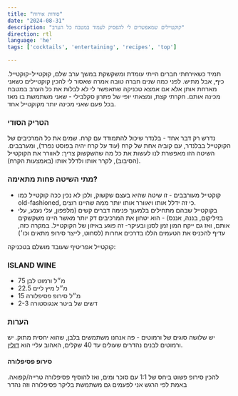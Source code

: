 ```yaml
---
title: "סודות אירוח"
date: "2024-08-31"
description: "קוקטיילים שמאפשרים לי להפסיק לעמוד במטבח כל הערב"
direction: rtl
language: 'he'
tags: ['cocktails', 'entertaining', 'recipes', 'top']

---
```


תמיד כשאירחתי חברים הייתי עומדת ומשקשקת במשך ערב שלם, קוקטייל-קוקטייל. כיף, אבל מתיש. 
לפני כמה שנים חברה טובה אמרה שאסור לי להכין קוקטיילים כשאני מארחת אותן אלא אם אמצא טכניקה שתאפשר לי לא לבלות את כל הערב במטבח מכינה אותם. 
חקרתי קצת, ומצאתי יופי של פתרון סקלבילי - שאני משתמשת בו מאז בכל פעם שאני מכינה יותר מקוקטייל אחד. 

### הטריק הסודי
נדרש רק דבר אחד - בלנדר שיכול להתמודד עם קרח. 
שמים את כל המרכיבים של הקוקטייל בבלנדר, עם קוביה אחת של קרח (עוד על קרח יהיה בפוסט נפרד), ומערבבים. השיטה הזו מאפשרת לנו לעשות את כל מה שהשקשוק צריך: לאוורר את הקוקטייל (הסיבוב), לקרר אותו ולדלל אותו (באמצעות הקרח). 

### מתי השיטה פחות מתאימה? 
- קוקטייל מעורבבים - זו שיטה שהיא בעצם שקשוק, ולכן לא נכין ככה קוקטייל כמו old-fashioned, כי זה ידלל אותו ויאוורר אותו יותר ממה שהיינו רוצים. 
- בקוקטייל שבהם מתחילים בלמעוך פנימה דברים קשים (מלפפון, עלי נענע, עלי בזיליקום, בננה, אננס) - הוא יטחון את המרכיבים דק יותר מאשר היינו משקשקים אותם, ואז גם ייקח המון זמן לסנן ובעיקר- זה פוגע באיזון של הקוקטייל. במקרה כזה, עדיף להכניס את הטעמים הללו בדרכים אחרות (לסחוט, לייצר סירופ מתאים וכו׳)


קוקטייל אפריטיף שעובד מושלם בטכניקה: 
### ISLAND WINE 
- 75 מ״ל ורמוט לבן
- 22.5 מ״ל מיץ ליים
- 15 מ״ל סירופ פסיפלורה
- 2-3 דשים של ביטר אנגוסטורה

### הערות
יש שלושה סוגים של ורמוטים - פה אנחנו משתמשים בלבן, שהוא יחסית מתוק. 
יש ורמוטים לבנים נהדרים שעולים עד 40 שקלים, האהוב עליי הוא 
[דולין](https://www.eliasi.co.il/dolin-de-chambery-blanc-sweet). 

#### סירופ פסיפלורה
 להכין סירופ פשוט ביחס של 1:1 עם סוכר ומים, ואז להוסיף פסיפלורה טרייה/קפואה. באמת לפי הרגש 
 אני לפעמים גם משתמשת בליקר פסיפלורה וזה נהדר